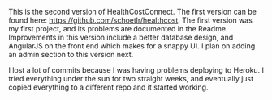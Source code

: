 This is the second version of HealthCostConnect.  The first version can be found here: https://github.com/schoetlr/healthcost.  The first version was my first project, and its problems are documented in the  Readme.  Improvements in this version include a better database design, and AngularJS on the front end which makes for a snappy UI. I plan on adding an admin section to this version next.

I lost a lot of commits because I was having problems deploying to Heroku.  I tried everything under the sun for two straight weeks, and eventually just copied everything to a different repo and it started working.